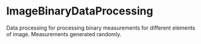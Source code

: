 # ImageBinaryDataProcessing
Data processing for processing binary measurements for different elements of image. Measurements generated randomly.
